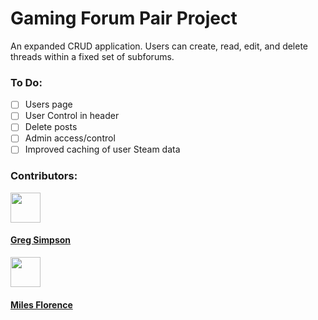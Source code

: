 # Gaming Forum Pair Project


An expanded CRUD application. 
Users can create, read, edit, and delete threads within a fixed set of subforums.

### To Do:
- [ ] Users page
- [ ] User Control in header
- [ ] Delete posts
- [ ] Admin access/control
- [ ] Improved caching of user Steam data

### Contributors:
<a href="http://github.com/gregsim92"><img src="https://avatars1.githubusercontent.com/u/14827025?v=3&s=400" width="48px" /><h4>Greg Simpson</h4></a>


<a href="http://github.com/milesflo"><img src="https://avatars3.githubusercontent.com/u/14067660?v=3&s=96" width="48px" /> <h4>Miles Florence</h4></a>

